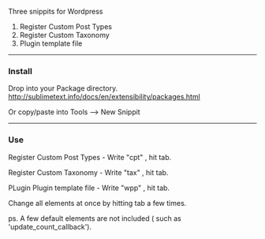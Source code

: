 
Three snippits for Wordpress

1. Register Custom Post Types
2. Register Custom Taxonomy
3. Plugin template file
  
-------------------------------
### Install 

Drop into your Package directory. http://sublimetext.info/docs/en/extensibility/packages.html  

Or copy/paste into Tools --> New Snippit  

-------------------------------

### Use 

Register Custom Post Types - Write "cpt" , hit tab.  

Register Custom Taxonomy  -  Write "tax" , hit tab.  

PLugin Plugin template file  -  Write "wpp" , hit tab.  


Change all elements at once by hitting tab a few times.  

ps. A few default elements are not included ( such as 'update_count_callback').  